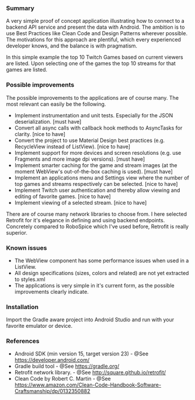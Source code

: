 ### Summary

A very simple proof of concept application illustrating how to connect to a backend API service and present the data with Android.
The ambition is to use Best Practices like Clean Code and Design Patterns wherever possible. The motivations for this approach are plentiful, which every experienced developer knows, and the balance is with pragmatism.

In this simple example the top 10 Twitch Games based on current viewers are listed. 
Upon selecting one of the games the top 10 streams for that games are listed.

### Possible improvements

The possible improvements to the applications are of course many. The most relevant can easily be the following.

* Implement instrumentation and unit tests. Especially for the JSON deserialization. [must have]
* Convert all async calls with callback hook methods to AsyncTasks for clarity. [nice to have]
* Convert the project to use Material Design best practices (e.g. RecycleView instead of ListView). [nice to have]
* Implement support for more devices and screen resolutions (e.g. use Fragments and more image dpi versions). [must have]
* Implement smarter caching for the game and stream images (at the moment WebView's out-of-the-box caching is used). [must have]
* Implement an applications menu and Settings view where the number of top games and streams respectively can be selected. [nice to have]
* Implement Twitch user authentication and thereby allow viewing and editing of favorite games. [nice to have]
* Implement viewing of a selected stream. [nice to have]

There are of course many network libraries to choose from. I here selected Retrofit for it's elegance in defining and using backend endpoints.
Concretely compared to RoboSpice which I've used before, Retrofit is really superior.

### Known issues

* The WebView component has some performance issues when used in a ListView.
* All design specifications (sizes, colors and related) are not yet extracted to styles.xml
* The applications is very simple in it's current form, as the possible improvements clearly indicate. 

### Installation

Import the Gradle aware project into Android Studio and run with your favorite emulator or device.

### References

* Android SDK (min version 15, target version 23) - @See https://developer.android.com/
* Gradle build tool - @See https://gradle.org/
* Retrofit network library. - @See http://square.github.io/retrofit/
* Clean Code by Robert C. Martin - @See https://www.amazon.com/Clean-Code-Handbook-Software-Craftsmanship/dp/0132350882
